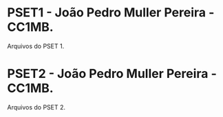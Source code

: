 # PSET1 - João Pedro Muller Pereira - CC1MB.
Arquivos do PSET 1.



# PSET2 - João Pedro Muller Pereira - CC1MB.
Arquivos do PSET 2.

